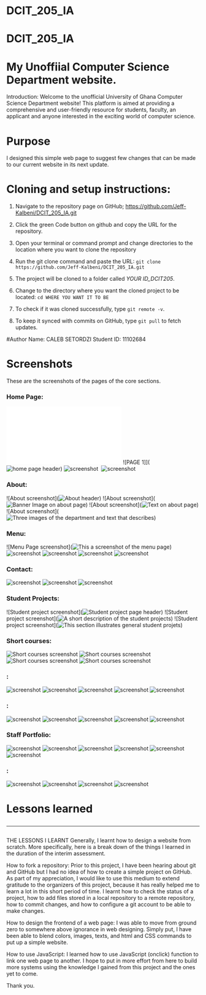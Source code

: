 # DCIT_205_IA
# DCIT_205_IA
# My Unoffiial Computer Science Department website. 

Introduction:
Welcome to the unofficial University of Ghana Computer Science Department website! This platform is aimed at providing a comprehensive and user-friendly resource for students, faculty, an applicant and anyone interested in the exciting world of computer science.
# Purpose
I designed this simple web page to suggest few changes that can be made to our current website in its next update.


# Cloning and setup instructions:

1.  Navigate to the repository page on GitHub;
      <https://github.com/Jeff-Kalbeni/DCIT_205_IA.git>

2. Click the green Code button on github and copy the URL for the repository.

3. Open your terminal or command prompt and change directories to the location where you want to clone the repository

4. Run the git clone command and paste the URL:
 `git clone https://github.com/Jeff-Kalbeni/DCIT_205_IA.git`

5. The project will be cloned to a folder called *YOUR ID_DCIT205*.

6.  Change to the directory where you want the cloned project to be located: 
`cd WHERE YOU WANT IT TO BE`

7. To check if it was cloned successfully, type `git remote -v`.

8. To keep it synced with commits on GitHub, type `git pull` to fetch updates.

#Author
Name: CALEB SETORDZI
Student ID: 11102684

# Screenshots
These are the screenshots of the pages of the core sections.

### Home Page: 
![Home page url](file:///C:/Users/USER/Desktop/Computer%20Science%20Website/DCIT_205_IA/homepage.html) 
![PAGE 1]](![home page header](<Screenshot 2023-11-28 191415.png>))
![ screenshot]()
![]()
![ screenshot]()

### About: 
![About screenshot](![About header](<About header.png>))
![About screenshot](![Banner Image on about page](<Screenshot 2023-11-28 194705.png>))
![About screenshot](![Text on about page](<Screenshot 2023-11-28 195135.png>))
![About screenshot](![Three images of the department and text that describes ](<Screenshot 2023-11-28 191415-1.png>))


### Menu: 

![Menu Page screenshot](![This a screenshot of the menu page](<Screenshot 2023-11-28 202932.png>))
![screenshot]()
![screenshot]()
![screenshot]()
![screenshot]()

### Contact: 
![screenshot]()
![screenshot]()
![screenshot]()

### Student Projects: 
![Student project screenshot](![Student project page header](<Screenshot 2023-11-28 205342.png>))
![Student project screenshot](![A short description of the student projects](<Screenshot 2023-11-28 205623.png>))
![Student project screenshot](![This section illustrates general student projets](<Screenshot 2023-11-28 211010.png>))


### Short courses: 
![Short courses screenshot]()
![Short courses screenshot]()
![Short courses screenshot]()
![Short courses screenshot]()

### : 

![screenshot]()
![screenshot]()
![screenshot]()
![screenshot]()
![screenshot]()

### : 
![screenshot]()
![screenshot]()
![screenshot]()
![screenshot]()
![screenshot]()

### Staff Portfolio: 

![screenshot]()
![screenshot]()
![screenshot]()
![screenshot]()
![screenshot]()
![screenshot]()

### : 

![screenshot]()
![screenshot]()
![screenshot]()
![screenshot]()

# Lessons learned<hr>
THE LESSONS I LEARNT
Generally, I learnt how to design a website from scratch. More specifically, here is a break down of the things I learned in the duration of the interim assessment.

How to fork a repository:
Prior to this project, I have been hearing about git and GitHub but I had no idea of how to create a simple project on GitHub. As part of my appreciation, I would like to use this medium to extend gratitude to the organizers of this project, because it has really helped me to learn a lot in this short period of time. I learnt how to check the status of a project, how to add files stored in a local repository to a remote repository, how to commit changes, and how to configure a git account to be able to make changes.

How to design the frontend of a web page:
I was able to move from ground zero to somewhere above ignorance in web designing. Simply put, I have been able to blend colors, images, texts, and html and CSS commands to put up a simple website.

How to use JavaScript:
I learned how to use JavaScript (onclick) function to link one web page to another. I hope to put in more effort from here to build more systems using the knowledge I gained from this project and the ones yet to come.

Thank you.
